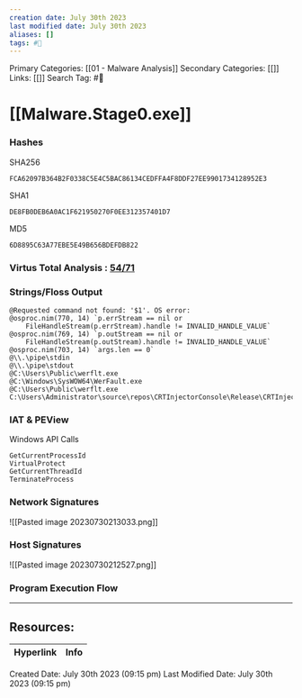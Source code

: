 ```yaml
---
creation date: July 30th 2023
last modified date: July 30th 2023
aliases: []
tags: #📖
---
```


Primary Categories: [[01 - Malware Analysis]] 
Secondary Categories: [[]] 
Links: [[]] 
Search Tag: #📖  

# [[Malware.Stage0.exe]]  

### Hashes

SHA256
```
FCA62097B364B2F0338C5E4C5BAC86134CEDFFA4F8DDF27EE9901734128952E3
```
SHA1
```
DE8FB0DEB6A0AC1F621950270F0EE312357401D7
```
MD5
```
6D8895C63A77EBE5E49B656BDEFDB822
```

### Virtus Total Analysis : [54/71](https://www.virustotal.com/gui/file/fca62097b364b2f0338c5e4c5bac86134cedffa4f8ddf27ee9901734128952e3)

### Strings/Floss Output


```
@Requested command not found: '$1'. OS error:
@osproc.nim(770, 14) `p.errStream == nil or
    FileHandleStream(p.errStream).handle != INVALID_HANDLE_VALUE` 
@osproc.nim(769, 14) `p.outStream == nil or
    FileHandleStream(p.outStream).handle != INVALID_HANDLE_VALUE` 
@osproc.nim(703, 14) `args.len == 0` 
@\\.\pipe\stdin
@\\.\pipe\stdout
@C:\Users\Public\werflt.exe 
@C:\Windows\SysWOW64\WerFault.exe
@C:\Users\Public\werflt.exe
C:\Users\Administrator\source\repos\CRTInjectorConsole\Release\CRTInjectorConsole.pdb

```


### IAT & PEView

Windows API Calls

```
GetCurrentProcessId
VirtualProtect
GetCurrentThreadId
TerminateProcess
```


### Network Signatures

![[Pasted image 20230730213033.png]]



### Host Signatures

![[Pasted image 20230730212527.png]]




### Program Execution Flow



___

## Resources:

| Hyperlink | Info |
| --------- | ---- |


Created Date: July 30th 2023 (09:15 pm) 
Last Modified Date: July 30th 2023 (09:15 pm)
